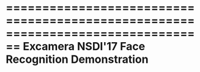 ================================================================================
Excamera NSDI'17 Face Recognition Demonstration 
================================================================================